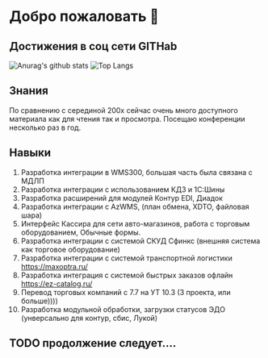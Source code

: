 # Добро пожаловать 👋

## Достижения в соц сети GITHab

![Anurag's github stats](https://github-readme-stats.vercel.app/api?username=VolAll&show_icons=true) ![Top Langs](https://github-readme-stats.vercel.app/api/top-langs/?username=VolAll&hide=TeX&layout=compact)

## Знания

По сравнению с серединой 200х сейчас очень много доступного материала как для чтения так и просмотра.
Посещаю конференции несколько раз в год.

## Навыки

1. Разработка интеграции в WMS300, большая часть была связана с МДЛП 
1. Разработка интеграции с использованием КД3 и 1С:Шины
1. Разработка расширений для модулей Контур EDI, Диадок
1. Разработка интеграции с AzWMS, (план обмена, XDTO, файловая шара)
1. Интерфейс Кассира для сети авто-магазинов, работа с торговым оборудованием,  Обычные формы.
1. Разработка интеграции с системой СКУД Сфинкс (внешняя система как торговое оборудование)
1. Разработка интеграции с системой транспортной логистики https://maxoptra.ru/
1. Разработка интеграция с системой быстрых заказов офлайн https://ez-catalog.ru/
1. Перевод торговых компаний с 7.7 на УТ 10.3 (3 проекта, или больше))))
1. Разработка модульной обработки, загрузки статусов ЭДО (унверсально для контур, сбис, Лукой)

## TODO продолжение следует....
